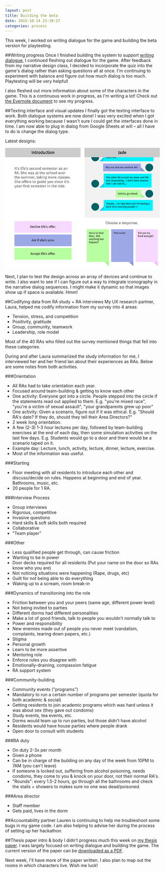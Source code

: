 ```yaml
---
layout: post
title: Building the beta
date: 2015-10-14 23:39:27
categories: process
---
```


This week, I worked on writing dialogue for the game and building the beta version for playtesting.

##Writing progress
Once I finished building the system to support [writing dialogue](https://docs.google.com/spreadsheets/d/1ImZBpECHgRWr0kVnbZQuweu7LI0bBXjlRbs1xZoC1BA/edit?usp=sharing), I continued fleshing out dialogue for the game. After feedback from my narrative design class, I decided to incorporate the quiz into the game's dialog rather than asking questions all at once. I'm continuing to experiment with balance and figure out how much dialog is too much. Playtesting will be very helpful!

I also fleshed out more information about some of the characters in the game. This is a continuous work in progress, as I'm writing a lot! Check out [the Evernote document](https://www.evernote.com/l/AARD89YHqK1HA5WJ36ZfY4cNwBsrbkakeQg) to see my progress.

##Texting interface and visual updates
I finally got the texting interface to work. Both dialogue systems are now done! I was very excited when I got everything working because I wasn't sure I could get the interfaces done in time. I am now able to plug in dialog from Google Sheets at will – all I have to do is change the dialog type.

Latest designs:

![](/assets/img/posts/2015-10-14/game-screens.png)

Next, I plan to test the design across an array of devices and continue to write. I also want to see if I can figure out a way to integrate iconography in the narrative dialog sequences. I might make it dynamic so that images show up if space is available. Hmm!

##Codifying data from RA study + RA interviews
My UX research partner, Laura, helped me codify information from my survey into 4 areas:

- Tension, stress, and competition
- Positivity, gratitude
- Group, community, teamwork
- Leadership, role model

Most of the 40 RAs who filled out the survey mentioned things that fell into these categories.

During and after Laura summarized the study information for me, I interviewed her and her friend Ian about their experiences as RAs. Below are some notes from both activities.

###Orientation
- All RAs had to take orientation each year.
- Focused around team-building & getting to know each other
- One activity: Everyone got into a circle. People stepped into the circle if the statements read out applied to them. E.g. "you're mixed race", "you're a victim of sexual assault", "your grandparents grew up poor"
- One activity: Given a scenario, figure out if it was ethical. E.g. "Should RA's date? If they do, should they tell their Area Directors?"
- 2 week long orientation.
- A few (2-3) 1-3 hour lectures per day, followed by team-building exercises at the end of each day, then some simulation activities on the last few days. E.g. Students would go to a door and there would be a scenario taped on it.
- Example day: Lecture, lunch, activity, lecture, dinner, lecture, exercise.
- Most of the information was useful.

###Starting

- Floor meeting with all residents to introduce each other and discuss/decide on rules. Happens at beginning and end of year. Bathrooms, music, etc.
- 20 people for 1 RA.

###Interview Process
- Group interviews
- Rigorous, competitive
- Invasive questions
- Hard skills & soft skills both required
- Collaborative
- "Team player"

###Other
- Less qualified people get through, can cause friction
- Wanting to be in power
- Door decks required for all residents (Put your name on the door so RAs know who you are)
- Not noticing situations were happening (Rape, drugs, etc)
- Guilt for not being able to do everything
- Waking up to a scream, room break-in

###Dynamics of transitioning into the role
- Friction between you and your peers (same age, different power level)
- Not being invited to parties
- Different dorms had different personalities
- Make a lot of good friends, talk to people you wouldn't normally talk to
- Power and responsibility
- New enemies made out of people you never meet (vandalism, complaints, tearing down papers, etc.)
- Stigma
- Personal growth
- Learn to be more assertive
- Mentoring role
- Enforce rules you disagree with
- Emotionally-draining, compassion fatigue
- RA support system

###Community-building
- Community events ("programs")
- Mandatory to run a certain number of programs per semester (quota for both academic & social)
- Getting residents to join academic programs which was hard unless it was about sex (they gave out condoms)
- Study events, tea events, etc.
- Dorms would team up to run parties, but those didn't have alcohol
- Residents would have house parties where people drank
- Open door to consult with students

###RA duty
- On duty 2-3x per month
- Given a phone
- Can be in charge of the building on any day of the week from 10PM to 7AM (you can't leave)
- If someone is locked out, suffering from alcohol poisoning, needs condoms, they come to you & knock on your door, not their normal RA's.
- "Rounds": every 1.5-2 hours, go through all the bathrooms and check the stalls + showers to makes sure no one was dead/poisoned.

###Area director
- Staff member
- Gets paid, lives in the dorm


##Accountability partner
Lauren is continuing to help me troubleshoot some bugs in my game code. I am also helping to advise her during the process of setting up her hackathon.

##Thesis paper intro & body
I didn't progress much this week on [my thesis paper](https://docs.google.com/document/d/1-8sv6ksHTsq8KLUZij2Z1yXVq1lIUNIEK2wlBo1FGBM/edit?usp=sharing). I was largely focused on writing dialogue and building the game. The current version of the paper can be [downloaded as a PDF](/assets/docs/CattSmall_ThesisIntroductionBody%23_2015-10-07.pdf).

Next week, I'll have more of the paper written. I also plan to map out the rooms in which characters live. Wish me luck!